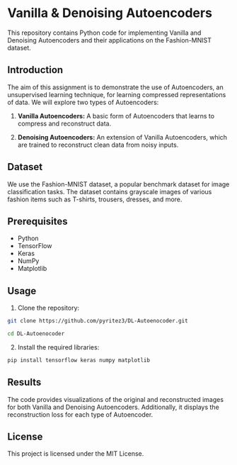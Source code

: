 # Vanilla & Denoising Autoencoders

This repository contains Python code for implementing Vanilla and Denoising Autoencoders and their applications on the Fashion-MNIST dataset.

## Introduction

The aim of this assignment is to demonstrate the use of Autoencoders, an unsupervised learning technique, for learning compressed representations of data. We will explore two types of Autoencoders:

1. **Vanilla Autoencoders:** A basic form of Autoencoders that learns to compress and reconstruct data.

2. **Denoising Autoencoders:** An extension of Vanilla Autoencoders, which are trained to reconstruct clean data from noisy inputs.

## Dataset

We use the Fashion-MNIST dataset, a popular benchmark dataset for image classification tasks. The dataset contains grayscale images of various fashion items such as T-shirts, trousers, dresses, and more.

## Prerequisites

- Python
- TensorFlow
- Keras
- NumPy
- Matplotlib

## Usage

1. Clone the repository:

```bash
git clone https://github.com/pyritez3/DL-Autoenocoder.git

cd DL-Autoenocoder
```
2. Install the required libraries:

```bash
pip install tensorflow keras numpy matplotlib
```

## Results

The code provides visualizations of the original and reconstructed images for both Vanilla and Denoising Autoencoders. Additionally, it displays the reconstruction loss for each type of Autoencoder.

## License
This project is licensed under the MIT License.



